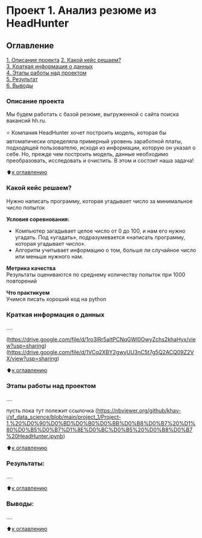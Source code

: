 # Проект 1. Анализ резюме из HeadHunter

## Оглавление  
[1. Описание проекта](https://github.com/khav-i/sf_data_science/tree/main/project_1#описание-проекта)
[2. Какой кейс решаем?](.README.md#Какой-кейс-решаем)  
[3. Краткая информация о данных](.README.md#Краткая-информация-о-данных)  
[4. Этапы работы над проектом](.README.md#Этапы-работы-над-проектом)  
[5. Результат](.README.md#Результат)    
[6. Выводы](.README.md#Выводы) 

### Описание проекта 
Мы будем работать с базой резюме, выгруженной с сайта поиска вакансий hh.ru.

⭐ Компания HeadHunter хочет построить модель, которая бы автоматически определяла примерный уровень заработной платы, подходящей пользователю, исходя из информации, которую он указал о себе. Но, прежде чем построить модель, данные необходимо преобразовать, исследовать и очистить. В этом и состоит наша задача!

:arrow_up:[к оглавлению](_)


### Какой кейс решаем?    
Нужно написать программу, которая угадывает число за минимальное число попыток

**Условия соревнования:**  
- Компьютер загадывает целое число от 0 до 100, и нам его нужно угадать. Под «угадать», подразумевается «написать программу, которая угадывает число».
- Алгоритм учитывает информацию о том, больше ли случайное число или меньше нужного нам.

**Метрика качества**     
Результаты оцениваются по среднему количеству попыток при 1000 повторений

**Что практикуем**     
Учимся писать хороший код на python


### Краткая информация о данных
....

(https://drive.google.com/file/d/1ro3lRr5aItPCNqGWI0OwyZchs2khaHyx/view?usp=sharing)
(https://drive.google.com/file/d/1VCq2XBY2gwvUU3nC5t7g5Q2ACQ09Z2VX/view?usp=sharing)



:arrow_up:[к оглавлению](.README.md#Оглавление)


### Этапы работы над проектом  
....

пусть пока тут полежит ссылочка (https://nbviewer.org/github/khav-i/sf_data_science/blob/main/project_1/Project-1.%20%D0%90%D0%BD%D0%B0%D0%BB%D0%B8%D0%B7%20%D1%80%D0%B5%D0%B7%D1%8E%D0%BC%D0%B5%20%D0%B8%D0%B7%20HeadHunter.ipynb)

:arrow_up:[к оглавлению](.README.md#Оглавление)


### Результаты:  
....

:arrow_up:[к оглавлению](.README.md#Оглавление)


### Выводы:  
....

:arrow_up:[к оглавлению](.README.md#Оглавление)


